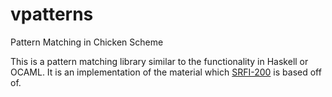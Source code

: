 # vpatterns
Pattern Matching in Chicken Scheme

This is a pattern matching library similar to the functionality in Haskell or OCAML. It is an implementation of the material which [SRFI-200](https://srfi.schemers.org/srfi-200/srfi-200.html) is based off of.
